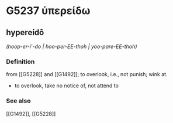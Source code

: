 # G5237 ὑπερείδω

## hypereídō

_(hoop-er-i'-do | hoo-per-EE-thoh | yoo-pare-EE-thoh)_

### Definition

from [[G5228]] and [[G1492]]; to overlook, i.e., not punish; wink at.

- to overlook, take no notice of, not attend to

### See also

[[G1492]], [[G5228]]

